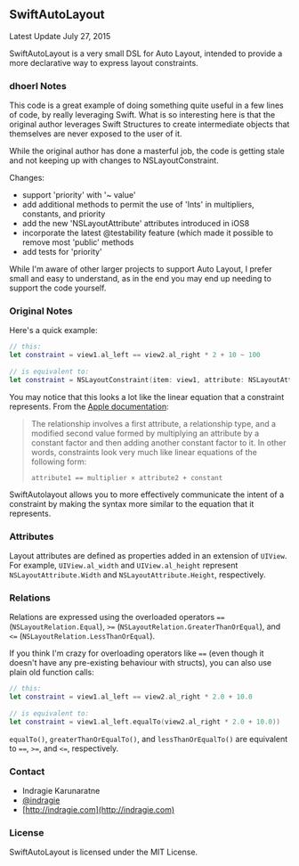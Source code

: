 ## SwiftAutoLayout

Latest Update July 27, 2015

SwiftAutoLayout is a very small DSL for Auto Layout, intended to provide a more declarative way to express layout constraints.

### dhoerl Notes
This code is a great example of doing something quite useful in a few lines of code, by really leveraging Swift. What is
so interesting here is that the original author leverages Swift Structures to create intermediate objects that themselves are never
exposed to the user of it.

While the original author has done a masterful job, the code is getting stale and not keeping up with changes to NSLayoutConstraint. 

Changes:    

* support 'priority' with '~ value' 
* add additional methods to permit the use of 'Ints' in multipliers, constants, and priority
* add the new 'NSLayoutAttribute' attributes introduced in iOS8
* incorporate the latest @testability feature (which made it possible to remove most 'public' methods
* add tests for 'priority'

While I'm aware of other larger projects to support Auto Layout, I prefer small and easy to understand, as in the end you may end up needing to support the code yourself.

### Original Notes

 Here's a quick example:
 
```swift
// this:
let constraint = view1.al_left == view2.al_right * 2 + 10 ~ 100
		
// is equivalent to:
let constraint = NSLayoutConstraint(item: view1, attribute: NSLayoutAttribute.Left, relatedBy: NSLayoutRelation.Equal, toItem: view2, attribute: NSLayoutAttribute.Right, multiplier: 2.0, constant: 10.0) with a priority of 100
```

You may notice that this looks a lot like the linear equation that a constraint represents. From the [Apple documentation](https://developer.apple.com/library/mac/documentation/AppKit/Reference/NSLayoutConstraint_Class/NSLayoutConstraint/NSLayoutConstraint.html):

> The relationship involves a first attribute, a relationship type, and a modified second value formed by multiplying an attribute by a constant factor and then adding another constant factor to it. In other words, constraints look very much like linear equations of the following form:
>
> `attribute1 == multiplier × attribute2 + constant`

SwiftAutolayout allows you to more effectively communicate the intent of a constraint by making the syntax more similar to the equation that it represents.

### Attributes

Layout attributes are defined as properties added in an extension of `UIView`. For example, `UIView.al_width` and `UIView.al_height` represent `NSLayoutAttribute.Width` and `NSLayoutAttribute.Height`, respectively. 

### Relations

Relations are expressed using the overloaded operators `==` (`NSLayoutRelation.Equal`), `>=` (`NSLayoutRelation.GreaterThanOrEqual`), and `<=` (`NSLayoutRelation.LessThanOrEqual`). 

If you think I'm crazy for overloading operators like `==` (even though it doesn't have any pre-existing behaviour with structs), you can also use plain old function calls:

```swift
// this:
let constraint = view1.al_left == view2.al_right * 2.0 + 10.0
		
// is equivalent to:
let constraint = view1.al_left.equalTo(view2.al_right * 2.0 + 10.0))
```
`equalTo()`, `greaterThanOrEqualTo()`, and `lessThanOrEqualTo()` are equivalent to `==`, `>=`, and `<=`, respectively.

### Contact

* Indragie Karunaratne
* [@indragie](http://twitter.com/indragie)
* [http://indragie.com](http://indragie.com)

### License

SwiftAutoLayout is licensed under the MIT License.
